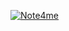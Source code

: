 [![Note4me](https://github.com/olahsymbo/Note4Me/actions/workflows/github-ci.yml/badge.svg)](https://github.com/olahsymbo/Note4Me/actions/workflows/github-ci.yml)

